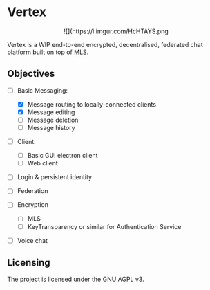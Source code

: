 # Vertex

<p style="text-align: center;">![](https://i.imgur.com/HcHTAYS.png </p>

Vertex is a WIP end-to-end encrypted, decentralised, federated chat platform built on top of 
[MLS](https://messaginglayersecurity.rocks).

## Objectives

- [ ] Basic Messaging:
  - [x] Message routing to locally-connected clients
  - [x] Message editing
  - [ ] Message deletion
  - [ ] Message history
- [ ] Client:
  - [ ] Basic GUI electron client
  - [ ] Web client
- [ ] Login & persistent identity
- [ ] Federation
- [ ] Encryption
  - [ ] MLS
  - [ ] KeyTransparency or similar for Authentication Service
- [ ] Voice chat


## Licensing

The project is licensed under the GNU AGPL v3.
